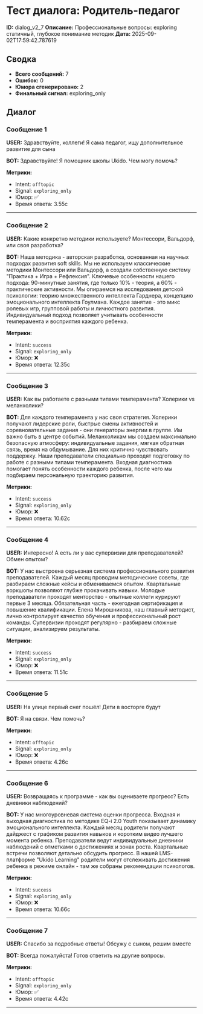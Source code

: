 # Тест диалога: Родитель-педагог

**ID:** dialog_v2_7
**Описание:** Профессиональные вопросы: exploring статичный, глубокое понимание методик
**Дата:** 2025-09-02T17:59:42.787619

## Сводка

- **Всего сообщений:** 7
- **Ошибок:** 0
- **Юмора сгенерировано:** 2
- **Финальный сигнал:** exploring_only

## Диалог

### Сообщение 1

**USER:** Здравствуйте, коллеги! Я сама педагог, ищу дополнительное развитие для сына

**BOT:** Здравствуйте! Я помощник школы Ukido. Чем могу помочь?

**Метрики:**
- Intent: `offtopic`
- Signal: `exploring_only`
- Юмор: ✅
- Время ответа: 3.55с

---

### Сообщение 2

**USER:** Какие конкретно методики используете? Монтессори, Вальдорф, или своя разработка?

**BOT:** Наша методика - авторская разработка, основанная на научных подходах развития soft skills. Мы не используем классические методики Монтессори или Вальдорф, а создали собственную систему "Практика + Игра + Рефлексия". Ключевые особенности нашего подхода: 90-минутные занятия, где только 10% - теория, а 60% - практические активности. Мы опираемся на исследования детской психологии: теорию множественного интеллекта Гарднера, концепцию эмоционального интеллекта Гоулмана. Каждое занятие - это микс ролевых игр, групповой работы и личностного развития. Индивидуальный подход позволяет учитывать особенности темперамента и восприятия каждого ребенка.

**Метрики:**
- Intent: `success`
- Signal: `exploring_only`
- Юмор: ❌
- Время ответа: 12.35с

---

### Сообщение 3

**USER:** Как вы работаете с разными типами темперамента? Холерики vs меланхолики?

**BOT:** Для каждого темперамента у нас своя стратегия. Холерики получают лидерские роли, быстрые смены активностей и соревновательные задания - они генераторы энергии в группе. Им важно быть в центре событий. Меланхоликам мы создаем максимально безопасную атмосферу: индивидуальные задания, мягкая обратная связь, время на обдумывание. Для них критично чувствовать поддержку. Наши преподаватели специально проходят подготовку по работе с разными типами темперамента. Входная диагностика помогает понять особенности каждого ребенка, после чего мы подбираем персональную траекторию развития.

**Метрики:**
- Intent: `success`
- Signal: `exploring_only`
- Юмор: ❌
- Время ответа: 10.62с

---

### Сообщение 4

**USER:** Интересно! А есть ли у вас супервизии для преподавателей? Обмен опытом?

**BOT:** У нас выстроена серьезная система профессионального развития преподавателей. Каждый месяц проводим методические советы, где разбираем сложные кейсы и обмениваемся опытом. Квартальные воркшопы позволяют глубже прокачивать навыки. Молодые преподаватели проходят менторство - опытные коллеги курируют первые 3 месяца. Обязательная часть - ежегодная сертификация и повышение квалификации. Елена Мирошникова, наш главный методист, лично контролирует качество обучения и профессиональный рост команды. Супервизии проходят регулярно - разбираем сложные ситуации, анализируем результаты.

**Метрики:**
- Intent: `success`
- Signal: `exploring_only`
- Юмор: ❌
- Время ответа: 11.51с

---

### Сообщение 5

**USER:** На улице первый снег пошёл! Дети в восторге будут

**BOT:** Я на связи. Чем помочь?

**Метрики:**
- Intent: `offtopic`
- Signal: `exploring_only`
- Юмор: ❌
- Время ответа: 4.26с

---

### Сообщение 6

**USER:** Возвращаясь к программе - как вы оцениваете прогресс? Есть дневники наблюдений?

**BOT:** У нас многоуровневая система оценки прогресса. Входная и выходная диагностика по методике EQ-i 2.0 Youth показывает динамику эмоционального интеллекта. Каждый месяц родители получают дайджест с графиком развития навыков и коротким видео лучшего момента ребенка. Преподаватели ведут индивидуальные дневники наблюдений с отметками о достижениях и зонах роста. Квартальные встречи позволяют детально обсудить прогресс. В нашей LMS-платформе "Ukido Learning" родители могут отслеживать достижения ребенка в режиме онлайн - там же собраны рекомендации психологов.

**Метрики:**
- Intent: `success`
- Signal: `exploring_only`
- Юмор: ❌
- Время ответа: 10.66с

---

### Сообщение 7

**USER:** Спасибо за подробные ответы! Обсужу с сыном, решим вместе

**BOT:** Всегда пожалуйста! Готов ответить на другие вопросы.

**Метрики:**
- Intent: `offtopic`
- Signal: `exploring_only`
- Юмор: ✅
- Время ответа: 4.42с

---

